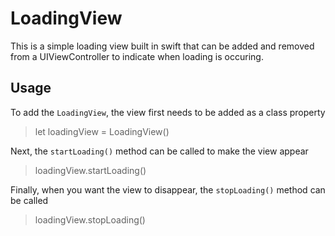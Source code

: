 # LoadingView

This is a simple loading view built in swift that can be added and removed from a UIViewController to indicate when loading is occuring.

## Usage
To add the `LoadingView`, the view first needs to be added as a class property

> let loadingView = LoadingView()

Next, the `startLoading()` method can be called to make the view appear

> loadingView.startLoading()

Finally, when you want the view to disappear, the `stopLoading()` method can be called

> loadingView.stopLoading()
